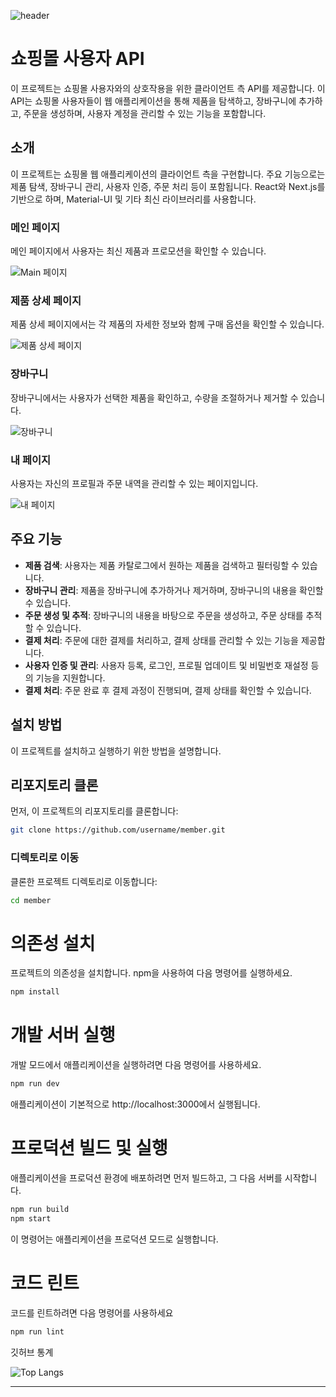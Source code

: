 ![header](https://capsule-render.vercel.app/api?type=wave&color=FFABAB&height=300&section=header&text=YOUGOD❤️&fontSize=90&fontColor=FFFFFF&animation=fadeIn&stroke=2&strokeColor=FFFFFF)

# 쇼핑몰 사용자 API

이 프로젝트는 쇼핑몰 사용자와의 상호작용을 위한 클라이언트 측 API를 제공합니다. 
이 API는 쇼핑몰 사용자들이 웹 애플리케이션을 통해 제품을 탐색하고, 장바구니에 추가하고, 
주문을 생성하며, 사용자 계정을 관리할 수 있는 기능을 포함합니다.

## 소개

이 프로젝트는 쇼핑몰 웹 애플리케이션의 클라이언트 측을 구현합니다. 
주요 기능으로는 제품 탐색, 장바구니 관리, 사용자 인증, 주문 처리 등이 포함됩니다. 
React와 Next.js를 기반으로 하며, Material-UI 및 기타 최신 라이브러리를 사용합니다.

### 메인 페이지

메인 페이지에서 사용자는 최신 제품과 프로모션을 확인할 수 있습니다.

![Main 페이지](images/main.JPG)

### 제품 상세 페이지

제품 상세 페이지에서는 각 제품의 자세한 정보와 함께 구매 옵션을 확인할 수 있습니다.

![제품 상세 페이지](images/product.JPG)

### 장바구니

장바구니에서는 사용자가 선택한 제품을 확인하고, 수량을 조절하거나 제거할 수 있습니다.

![장바구니](images/cart.JPG)

### 내 페이지

사용자는 자신의 프로필과 주문 내역을 관리할 수 있는 페이지입니다.

![내 페이지](images/mypage.JPG)


## 주요 기능

- **제품 검색**: 사용자는 제품 카탈로그에서 원하는 제품을 검색하고 필터링할 수 있습니다.
- **장바구니 관리**: 제품을 장바구니에 추가하거나 제거하며, 장바구니의 내용을 확인할 수 있습니다.
- **주문 생성 및 추적**: 장바구니의 내용을 바탕으로 주문을 생성하고, 주문 상태를 추적할 수 있습니다.
- **결제 처리**: 주문에 대한 결제를 처리하고, 결제 상태를 관리할 수 있는 기능을 제공합니다.
- **사용자 인증 및 관리**: 사용자 등록, 로그인, 프로필 업데이트 및 비밀번호 재설정 등의 기능을 지원합니다.
- **결제 처리**: 주문 완료 후 결제 과정이 진행되며, 결제 상태를 확인할 수 있습니다.

## 설치 방법

이 프로젝트를 설치하고 실행하기 위한 방법을 설명합니다.

## 리포지토리 클론

먼저, 이 프로젝트의 리포지토리를 클론합니다:

```bash
git clone https://github.com/username/member.git
```

### 디렉토리로 이동

클론한 프로젝트 디렉토리로 이동합니다:

```bash
cd member
```

# 의존성 설치

프로젝트의 의존성을 설치합니다. npm을 사용하여 다음 명령어를 실행하세요.
```bash
npm install
```

# 개발 서버 실행

개발 모드에서 애플리케이션을 실행하려면 다음 명령어를 사용하세요.
```bash
npm run dev
```
애플리케이션이 기본적으로 http://localhost:3000에서 실행됩니다.

# 프로덕션 빌드 및 실행

애플리케이션을 프로덕션 환경에 배포하려면 먼저 빌드하고, 그 다음 서버를 시작합니다.
```bash
npm run build
npm start
```
이 명령어는 애플리케이션을 프로덕션 모드로 실행합니다.

# 코드 린트

코드를 린트하려면 다음 명령어를 사용하세요
```bash
npm run lint
```

 깃허브 통계 

<div align="left">
  <img src="https://github-readme-stats.vercel.app/api/top-langs/?username=yousincha&layout=compact" alt="Top Langs" />
</div>

---


